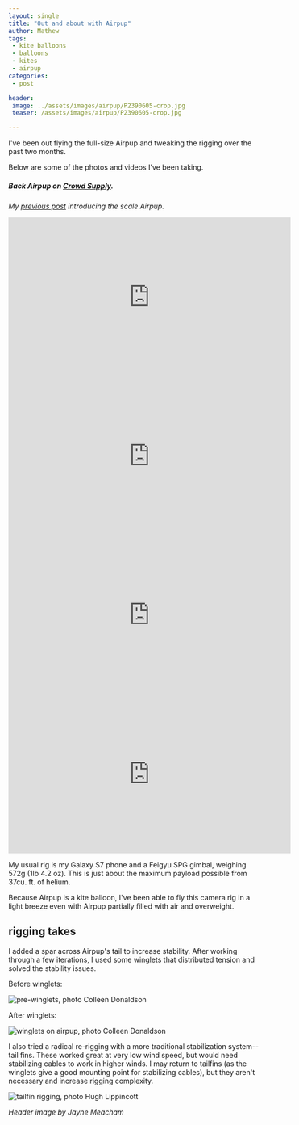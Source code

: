 ```yaml
---
layout: single
title: "Out and about with Airpup"
author: Mathew
tags:
 - kite balloons
 - balloons
 - kites
 - airpup
categories:
 - post

header:
 image: ../assets/images/airpup/P2390605-crop.jpg
 teaser: /assets/images/airpup/P2390605-crop.jpg

---
```


I've been out flying the full-size Airpup and tweaking the rigging over the past two months.
 
Below are some of the photos and videos I've been taking. 

##### *Back Airpup on [Crowd Supply](https://www.crowdsupply.com/head-full-of-air/airpup).*

*My [previous post](post/introducing-airpup/) introducing the scale Airpup.* 


<iframe width="560" height="315" src="https://www.youtube-nocookie.com/embed/2imR-zk1Fjo" frameborder="0" allow="autoplay; encrypted-media" allowfullscreen></iframe>

<iframe width="560" height="315" src="https://www.youtube-nocookie.com/embed/S_mjer_s5lI" frameborder="0" allow="autoplay; encrypted-media" allowfullscreen></iframe>


<iframe width="560" height="315" src="https://www.youtube-nocookie.com/embed/ttO7kMy7SkM" frameborder="0" allow="autoplay; encrypted-media" allowfullscreen></iframe>

<iframe width="560" height="315" src="https://www.youtube-nocookie.com/embed/60Dm4vOmh0M" frameborder="0" allow="autoplay; encrypted-media" allowfullscreen></iframe>

My usual rig is my Galaxy S7 phone and a Feigyu SPG gimbal, weighing 572g (1lb 4.2 oz). This is just about the maximum payload possible from 37cu. ft. of helium. 

Because Airpup is a kite balloon, I've been able to fly this camera rig in a light breeze even with Airpup partially filled with air and overweight. 

## rigging takes

I added a spar across Airpup's tail to increase stability. After working through a few iterations, I used some winglets that distributed tension and solved the stability issues.

Before winglets:

![pre-winglets, photo Colleen Donaldson](/assets/images/airpup/P2390175.jpg)

After winglets:

![winglets on airpup, photo Colleen Donaldson](/assets/images/airpup/swan-island-raw.png)

I also tried a radical re-rigging with a more traditional stabilization system-- tail fins.  These worked great at very low wind speed, but would need stabilizing cables to work in higher winds. I may return to tailfins (as the winglets give a good mounting point for stabilizing cables), but they aren't necessary and increase rigging complexity. 

![tailfin rigging, photo Hugh Lippincott](/assets/images/airpup/P2390368-sm.jpg)

*Header image by Jayne Meacham*

